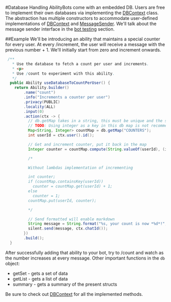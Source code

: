 #Database Handling
AbilityBots come with an embedded DB. Users are free to implement their own databases via implementing the [DBContext](../../telegrambots-abilities/src/main/java/org/telegram/abilitybots/api/db/DBContext.java) class.
The abstraction has multiple constructors to accommodate user-defined implementations of [DBContext](../../telegrambots-abilities/src/main/java/org/telegram/abilitybots/api/db/DBContext.java) and [MessageSender](../../telegrambots-abilities/src/main/java/org/telegram/abilitybots/api/sender/MessageSender.java). We'll talk about the message sender interface in the [bot testing](Bot-Testing.md) section.

##Example
We'll be introducing an ability that maintains a special counter for every user. At every /increment, the user will receive a message with the previous number + 1. We'll initially start from zero and increment onwards.

```java
 /**
   * Use the database to fetch a count per user and increments.
   * <p>
   * Use /count to experiment with this ability.
   */
  public Ability useDatabaseToCountPerUser() {
    return Ability.builder()
        .name("count")
        .info("Increments a counter per user")
        .privacy(PUBLIC)
        .locality(ALL)
        .input(0)
        .action(ctx -> {
          // db.getMap takes in a string, this must be unique and the same everytime you want to call the exact same map
          // TODO: Using integer as a key in this db map is not recommended, it won't be serialized/deserialized properly if you ever decide to recover/backup db
          Map<String, Integer> countMap = db.getMap("COUNTERS");
          int userId = ctx.user().id();

          // Get and increment counter, put it back in the map
          Integer counter = countMap.compute(String.valueOf(userId), (id, count) -> count == null ? 1 : ++count);

          /*

          Without lambdas implementation of incrementing

          int counter;
          if (countMap.containsKey(userId))
            counter = countMap.get(userId) + 1;
          else
            counter = 1;
          countMap.put(userId, counter);

          */

          // Send formatted will enable markdown
          String message = String.format("%s, your count is now *%d*!", ctx.user().shortName(), counter);
          silent.send(message, ctx.chatId());
        })
        .build();
  }
```

After successfully adding that ability to your bot, try to /count and watch as the number increases at every message.
Other important functions in the `db` object:
* getSet - gets a set of data
* getList - gets a list of data
* summary - gets a summary of the present structs

Be sure to check out [DBContext](../../telegrambots-abilities/src/main/java/org/telegram/abilitybots/api/db/DBContext.java) for all the implemented methods.
